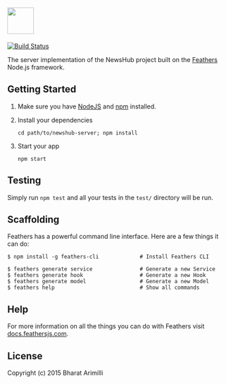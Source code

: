 # <a href='http://arimilli.io'><img src='https://raw.githubusercontent.com/bharatari/newshub-server/0d055369d57e21b6718ca5318f43c19c297b224d/logo/logo.jpg?token=AFRBzEr95-44E1CX2_RC9_I2nyFZNYkwks5X4WT4wA%3D%3D' height='60'></a>
[![Build Status](https://travis-ci.com/bharatari/newshub-server.svg?token=X1vPctVSxD4sEeqPYVqS&branch=master)](https://travis-ci.com/bharatari/newshub-server)

The server implementation of the NewsHub project built on the [Feathers](http://feathersjs.com) Node.js framework.

## Getting Started

1. Make sure you have [NodeJS](https://nodejs.org/) and [npm](https://www.npmjs.com/) installed.
2. Install your dependencies
    
    ```
    cd path/to/newshub-server; npm install
    ```

3. Start your app
    
    ```
    npm start
    ```

## Testing

Simply run `npm test` and all your tests in the `test/` directory will be run.

## Scaffolding

Feathers has a powerful command line interface. Here are a few things it can do:

```
$ npm install -g feathers-cli             # Install Feathers CLI

$ feathers generate service               # Generate a new Service
$ feathers generate hook                  # Generate a new Hook
$ feathers generate model                 # Generate a new Model
$ feathers help                           # Show all commands
```

## Help

For more information on all the things you can do with Feathers visit [docs.feathersjs.com](http://docs.feathersjs.com).

## License

Copyright (c) 2015 Bharat Arimilli
